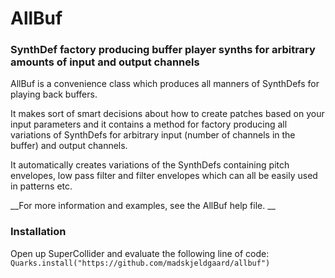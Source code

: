 # AllBuf

### SynthDef factory producing buffer player synths for arbitrary amounts of input and output channels

AllBuf is a convenience class which produces all manners of SynthDefs for playing back buffers.

It makes sort of smart decisions about how to create patches based on your input parameters and it contains a method for factory producing all variations of SynthDefs for arbitrary input (number of channels in the buffer) and output channels.

It automatically creates variations of the SynthDefs containing pitch envelopes, low pass filter and filter envelopes which can all be easily used in patterns etc.

__For more information and examples, see the AllBuf help file. __

### Installation

Open up SuperCollider and evaluate the following line of code:
`Quarks.install("https://github.com/madskjeldgaard/allbuf")`
